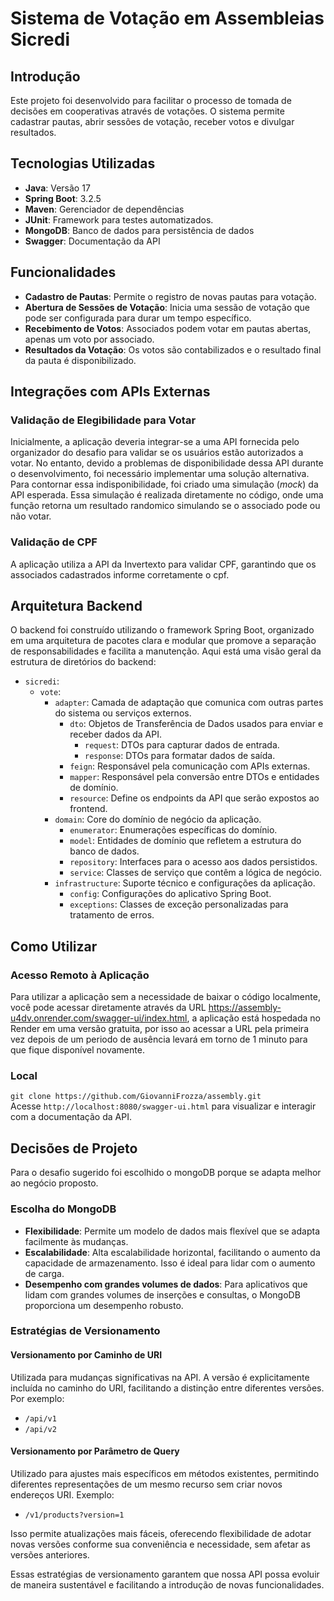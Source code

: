 # Sistema de Votação em Assembleias Sicredi

## Introdução
Este projeto foi desenvolvido para facilitar o processo de tomada de decisões em cooperativas através de votações. 
O sistema permite cadastrar pautas, abrir sessões de votação, receber votos e divulgar resultados.

## Tecnologias Utilizadas
- **Java**: Versão 17
- **Spring Boot**: 3.2.5
- **Maven**: Gerenciador de dependências
- **JUnit**: Framework para testes automatizados.
- **MongoDB**: Banco de dados para persistência de dados
- **Swagger**: Documentação da API
 
## Funcionalidades
- **Cadastro de Pautas**: Permite o registro de novas pautas para votação.
- **Abertura de Sessões de Votação**: Inicia uma sessão de votação que pode ser configurada para durar um tempo específico.
- **Recebimento de Votos**: Associados podem votar em pautas abertas, apenas um voto por associado.
- **Resultados da Votação**: Os votos são contabilizados e o resultado final da pauta é disponibilizado.

## Integrações com APIs Externas
### Validação de Elegibilidade para Votar
Inicialmente, a aplicação deveria integrar-se a uma API fornecida pelo organizador do desafio para validar se os usuários estão autorizados a votar. 
No entanto, devido a problemas de disponibilidade dessa API durante o desenvolvimento, foi necessário implementar uma solução alternativa.
Para contornar essa indisponibilidade, foi criado uma simulação (*mock*) da API esperada. Essa simulação é realizada diretamente no código, onde uma função retorna um resultado randomico simulando se o associado pode ou não votar.

### Validação de CPF
A aplicação utiliza a API da Invertexto para validar CPF, garantindo que os associados cadastrados informe corretamente o cpf.


## Arquitetura Backend 
O backend foi construído utilizando o framework Spring Boot, organizado em uma arquitetura de pacotes clara e modular que promove a separação de responsabilidades 
e facilita a manutenção. Aqui está uma visão geral da estrutura de diretórios do backend:

- `sicredi`:
  - `vote`: 
    - `adapter`: Camada de adaptação que comunica com outras partes do sistema ou serviços externos.
      - `dto`: Objetos de Transferência de Dados usados para enviar e receber dados da API.
        - `request`: DTOs para capturar dados de entrada.
        - `response`: DTOs para formatar dados de saída.
      - `feign`: Responsável pela comunicação com APIs externas.
      - `mapper`: Responsável pela conversão entre DTOs e entidades de domínio.
      - `resource`: Define os endpoints da API que serão expostos ao frontend.
    - `domain`: Core do domínio de negócio da aplicação.
      - `enumerator`: Enumerações específicas do domínio.
      - `model`: Entidades de domínio que refletem a estrutura do banco de dados.
      - `repository`: Interfaces para o acesso aos dados persistidos.
      - `service`: Classes de serviço que contêm a lógica de negócio.
    - `infrastructure`: Suporte técnico e configurações da aplicação.
      - `config`: Configurações do aplicativo Spring Boot.
      - `exceptions`: Classes de exceção personalizadas para tratamento de erros.


## Como Utilizar
### Acesso Remoto à Aplicação
Para utilizar a aplicação sem a necessidade de baixar o código localmente, você pode acessar diretamente através da URL https://assembly-u4dv.onrender.com/swagger-ui/index.html, a aplicação está hospedada no Render em uma versão gratuita, 
por isso ao acessar a URL pela primeira vez depois de um periodo de ausência levará em torno de 1 minuto para que fique disponível novamente.

### Local
`git clone https://github.com/GiovanniFrozza/assembly.git` <br>
Acesse `http://localhost:8080/swagger-ui.html` para visualizar e interagir com a documentação da API.


## Decisões de Projeto
Para o desafio sugerido foi escolhido o mongoDB porque se adapta melhor ao negócio proposto.

### Escolha do MongoDB
- **Flexibilidade**: Permite um modelo de dados mais flexível que se adapta facilmente às mudanças.
- **Escalabilidade**: Alta escalabilidade horizontal, facilitando o aumento da capacidade de armazenamento. Isso é ideal para lidar com o aumento de carga.
- **Desempenho com grandes volumes de dados**: Para aplicativos que lidam com grandes volumes de inserções e consultas, o MongoDB proporciona um desempenho robusto.

### Estratégias de Versionamento

#### Versionamento por Caminho de URI
Utilizada para mudanças significativas na API. A versão é explicitamente incluída no caminho do URI, facilitando a distinção entre diferentes versões. Por exemplo:
- `/api/v1`
- `/api/v2`

#### Versionamento por Parâmetro de Query
Utilizado para ajustes mais específicos em métodos existentes, permitindo diferentes representações de um mesmo recurso sem criar novos endereços URI. Exemplo:
- `/v1/products?version=1`

Isso permite atualizações mais fáceis, oferecendo flexibilidade de adotar novas versões conforme sua conveniência e necessidade, sem afetar as versões anteriores.

Essas estratégias de versionamento garantem que nossa API possa evoluir de maneira sustentável e facilitando a introdução de novas funcionalidades.

